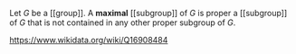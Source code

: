 Let $G$ be a [[group]]. A **maximal** [[subgroup]] of $G$ is proper a [[subgroup]] of $G$ that is not contained in any other proper subgroup of $G$. 

https://www.wikidata.org/wiki/Q16908484